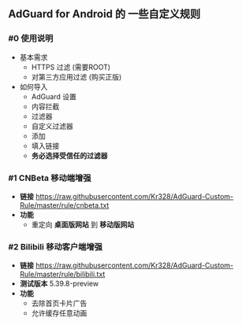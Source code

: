 ## AdGuard for Android 的 一些自定义规则

### #0 使用说明

- 基本需求
  - HTTPS 过滤 (需要ROOT)
  - 对第三方应用过滤 (购买正版)
- 如何导入
  - AdGuard 设置
  - 内容拦截
  - 过滤器
  - 自定义过滤器
  - 添加
  - 填入链接
  - **务必选择受信任的过滤器**

### #1 CNBeta 移动端增强

* **链接** <https://raw.githubusercontent.com/Kr328/AdGuard-Custom-Rule/master/rule/cnbeta.txt>
* **功能**
  * 重定向 **桌面版网站** 到 **移动版网站** 

### #2 Bilibili 移动客户端增强

* **链接** <https://raw.githubusercontent.com/Kr328/AdGuard-Custom-Rule/master/rule/bilibili.txt>
* **测试版本** 5.39.8-preview
* **功能**
  * 去除首页卡片广告
  * 允许缓存任意动画

